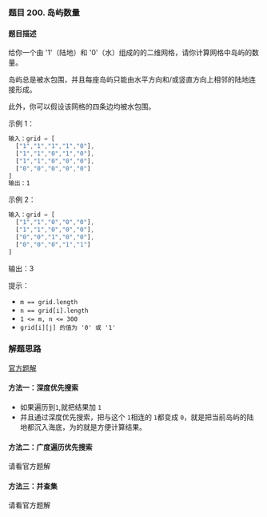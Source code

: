 ### 题目 200. 岛屿数量
#### 题目描述
给你一个由 '1'（陆地）和 '0'（水）组成的的二维网格，请你计算网格中岛屿的数量。

岛屿总是被水包围，并且每座岛屿只能由水平方向和/或竖直方向上相邻的陆地连接形成。

此外，你可以假设该网格的四条边均被水包围。


示例 1：

```js
输入：grid = [
  ["1","1","1","1","0"],
  ["1","1","0","1","0"],
  ["1","1","0","0","0"],
  ["0","0","0","0","0"]
]
输出：1
```
示例 2：

```js
输入：grid = [
  ["1","1","0","0","0"],
  ["1","1","0","0","0"],
  ["0","0","1","0","0"],
  ["0","0","0","1","1"]
]
```
输出：3
 

提示：

- `m == grid.length`
- `n == grid[i].length`
- `1 <= m, n <= 300`
- `grid[i][j] 的值为 '0' 或 '1'`


### 解题思路
[官方题解](https://leetcode-cn.com/problems/number-of-islands/solution/dao-yu-shu-liang-by-leetcode/)
#### 方法一：深度优先搜索
- 如果遍历到`1`,就把结果加 `1`
- 并且通过深度优先搜索，把与这个 `1`相连的 `1`都变成 `0`，就是把当前岛屿的陆地都沉入海底，为的就是方便计算结果。

#### 方法二：广度遍历优先搜索
请看官方题解

#### 方法三：并查集

请看官方题解